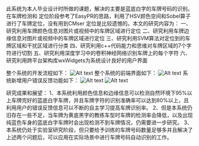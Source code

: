 此系统为本人毕业设计时所做的课题，解决的主要是蓝底白字的车牌号码的识别。在车牌检测和
定位阶段参考了EasyPR的思路，利用了HSV颜色空间和Sobel算子进行了车牌定位，没有用到CMser
定位是比较遗憾的。本文的研究内容为：
一、研究利用车牌颜色信息对图片或视频中的车牌区域进行定位
二、研究利用车牌边缘信息对图片或视频中的车牌区域进行定位
三、研究利用SVM算法对定位到的车牌区域和干扰区域进行分类
四、研究利用c++代码能力和思维对车牌区域的7个字符进行切割
五、研究利用深度学习中的卷积神经网络识别车牌上的每个字符
六、研究利用跨平台架构库wxWidgets为系统设计良好的用户界面

整个系统的开发流程如下：
![Alt text](https://github.com/BBuf/Automatic-recognition-system-of-license-plate-number/Screenshots/1.png)
整个系统的前端界面如下：
![Alt text](https://github.com/BBuf/Automatic-recognition-system-of-license-plate-number/Screenshots/2.png)
系统新增用户错误反馈功能如下：
![Alt text](https://github.com/BBuf/Automatic-recognition-system-of-license-plate-number/Screenshots/3.png)
![Alt text](https://github.com/BBuf/Automatic-recognition-system-of-license-plate-number/Screenshots/4.png)


研究成果和展望：
1、本系统利用颜色信息和边缘信息可以检测自然环境下95%以上车牌完好的蓝底白字车牌，并且车牌字符的识别准确率可以达到80%以上，且利用用户的错误反馈信息可以不断的自主学习提高车牌识别率。
2、但是本系统仍旧存在一些不足，当车牌为黄底黑字的教练车型时车牌的检测率会降低，以及出现纯蓝色车身的蓝底白字车牌时会出现检测不到车牌情况，仍需要进一步研究。
3、本系统仍处于实验室研究阶段，但只要给予训练的车牌号码数量足够多并且解决了上述两个问题后，可以应用在实际场景中进行车牌号码自动识别的工作。

